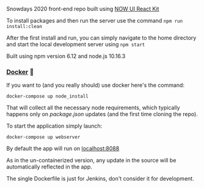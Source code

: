 Snowdays 2020 front-end repo
built using [NOW UI React Kit](https://demos.creative-tim.com/now-ui-kit-react/#/documentation/introduction)

To install packages and then run the server use the command
`npm run install:clean`

After the first install and run, you can simply navigate to the home directory and start the local development server using `npm start`

Built using npm version 6.12 and node.js 10.16.3

### [Docker](https://bit.ly/2CzWxCd) :whale:
If you want to (and you really should) use docker here's the command:
```
docker-compose up node_install
```
That will collect all the necessary node requirements, which typically happens only on _package.json_ updates (and the first time cloning the repo).

To start the application simply launch:
```
docker-compose up webserver
```
By default the app will run on [localhost:8088](http://localhost:8088)

As in the un-containerized version, any update in the source will be automatically reflected in the app.

The single Dockerfile is just for Jenkins, don't consider it for development.
